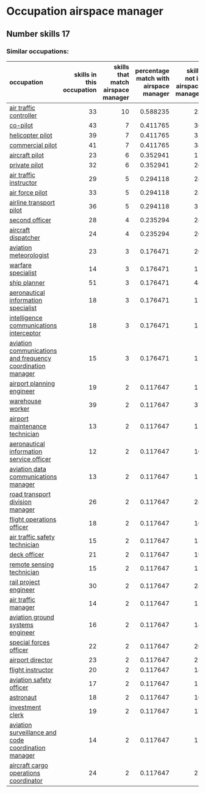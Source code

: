 # Occupation airspace manager
## Number skills 17
### Similar occupations:
| occupation                                                                                                                  |   skills in this occupation |   skills that match airspace manager |   percentage match with airspace manager |   skills not in airspace manager |
|:----------------------------------------------------------------------------------------------------------------------------|----------------------------:|-------------------------------------:|-----------------------------------------:|---------------------------------:|
| [air traffic controller](air_traffic_controller.md)                                                                         |                          33 |                                   10 |                                 0.588235 |                               23 |
| [co-pilot](co-pilot.md)                                                                                                     |                          43 |                                    7 |                                 0.411765 |                               36 |
| [helicopter pilot](helicopter_pilot.md)                                                                                     |                          39 |                                    7 |                                 0.411765 |                               32 |
| [commercial pilot](commercial_pilot.md)                                                                                     |                          41 |                                    7 |                                 0.411765 |                               34 |
| [aircraft pilot](aircraft_pilot.md)                                                                                         |                          23 |                                    6 |                                 0.352941 |                               17 |
| [private pilot](private_pilot.md)                                                                                           |                          32 |                                    6 |                                 0.352941 |                               26 |
| [air traffic instructor](air_traffic_instructor.md)                                                                         |                          29 |                                    5 |                                 0.294118 |                               24 |
| [air force pilot](air_force_pilot.md)                                                                                       |                          33 |                                    5 |                                 0.294118 |                               28 |
| [airline transport pilot](airline_transport_pilot.md)                                                                       |                          36 |                                    5 |                                 0.294118 |                               31 |
| [second officer](second_officer.md)                                                                                         |                          28 |                                    4 |                                 0.235294 |                               24 |
| [aircraft dispatcher](aircraft_dispatcher.md)                                                                               |                          24 |                                    4 |                                 0.235294 |                               20 |
| [aviation meteorologist](aviation_meteorologist.md)                                                                         |                          23 |                                    3 |                                 0.176471 |                               20 |
| [warfare specialist](warfare_specialist.md)                                                                                 |                          14 |                                    3 |                                 0.176471 |                               11 |
| [ship planner](ship_planner.md)                                                                                             |                          51 |                                    3 |                                 0.176471 |                               48 |
| [aeronautical information specialist](aeronautical_information_specialist.md)                                               |                          18 |                                    3 |                                 0.176471 |                               15 |
| [intelligence communications interceptor](intelligence_communications_interceptor.md)                                       |                          18 |                                    3 |                                 0.176471 |                               15 |
| [aviation communications and frequency coordination manager](aviation_communications_and_frequency_coordination_manager.md) |                          15 |                                    3 |                                 0.176471 |                               12 |
| [airport planning engineer](airport_planning_engineer.md)                                                                   |                          19 |                                    2 |                                 0.117647 |                               17 |
| [warehouse worker](warehouse_worker.md)                                                                                     |                          39 |                                    2 |                                 0.117647 |                               37 |
| [airport maintenance technician](airport_maintenance_technician.md)                                                         |                          13 |                                    2 |                                 0.117647 |                               11 |
| [aeronautical information service officer](aeronautical_information_service_officer.md)                                     |                          12 |                                    2 |                                 0.117647 |                               10 |
| [aviation data communications manager](aviation_data_communications_manager.md)                                             |                          13 |                                    2 |                                 0.117647 |                               11 |
| [road transport division manager](road_transport_division_manager.md)                                                       |                          26 |                                    2 |                                 0.117647 |                               24 |
| [flight operations officer](flight_operations_officer.md)                                                                   |                          18 |                                    2 |                                 0.117647 |                               16 |
| [air traffic safety technician](air_traffic_safety_technician.md)                                                           |                          15 |                                    2 |                                 0.117647 |                               13 |
| [deck officer](deck_officer.md)                                                                                             |                          21 |                                    2 |                                 0.117647 |                               19 |
| [remote sensing technician](remote_sensing_technician.md)                                                                   |                          15 |                                    2 |                                 0.117647 |                               13 |
| [rail project engineer](rail_project_engineer.md)                                                                           |                          30 |                                    2 |                                 0.117647 |                               28 |
| [air traffic manager](air_traffic_manager.md)                                                                               |                          14 |                                    2 |                                 0.117647 |                               12 |
| [aviation ground systems engineer](aviation_ground_systems_engineer.md)                                                     |                          16 |                                    2 |                                 0.117647 |                               14 |
| [special forces officer](special_forces_officer.md)                                                                         |                          22 |                                    2 |                                 0.117647 |                               20 |
| [airport director](airport_director.md)                                                                                     |                          23 |                                    2 |                                 0.117647 |                               21 |
| [flight instructor](flight_instructor.md)                                                                                   |                          20 |                                    2 |                                 0.117647 |                               18 |
| [aviation safety officer](aviation_safety_officer.md)                                                                       |                          17 |                                    2 |                                 0.117647 |                               15 |
| [astronaut](astronaut.md)                                                                                                   |                          18 |                                    2 |                                 0.117647 |                               16 |
| [investment clerk](investment_clerk.md)                                                                                     |                          19 |                                    2 |                                 0.117647 |                               17 |
| [aviation surveillance and code coordination manager](aviation_surveillance_and_code_coordination_manager.md)               |                          14 |                                    2 |                                 0.117647 |                               12 |
| [aircraft cargo operations coordinator](aircraft_cargo_operations_coordinator.md)                                           |                          24 |                                    2 |                                 0.117647 |                               22 |
